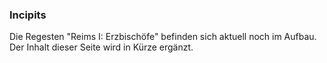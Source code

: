 ### Incipits

Die Regesten "Reims I: Erzbischöfe" befinden sich aktuell noch im Aufbau. Der Inhalt dieser Seite wird in Kürze ergänzt.
